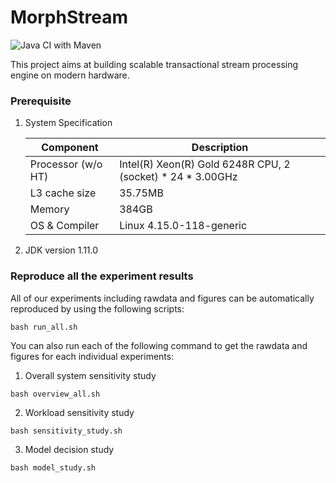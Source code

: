 # MorphStream

![Java CI with Maven](https://github.com/ShuhaoZhangTony/TStream/workflows/Java%20CI%20with%20Maven/badge.svg?branch=master)

This project aims at building scalable transactional stream processing engine on modern hardware.

### Prerequisite

1. System Specification

   | Component          | Description                                                |
   | ------------------ | ---------------------------------------------------------- |
   | Processor (w/o HT) | Intel(R) Xeon(R) Gold 6248R CPU, 2 (socket) * 24 * 3.00GHz |
   | L3 cache size      | 35.75MB                                                    |
   | Memory             | 384GB                                                      |
   | OS & Compiler      | Linux 4.15.0-118-generic                                   |

2. JDK version 1.11.0

### Reproduce all the experiment results

All of our experiments including rawdata and figures can be automatically reproduced by using the following scripts:

```shell
bash run_all.sh
```

You can also run each of the following command to get the rawdata and figures for each individual experiments:

1. Overall system sensitivity study

```shell
bash overview_all.sh
```

2. Workload sensitivity study

```shell
bash sensitivity_study.sh
```

3. Model decision study

```shell
bash model_study.sh
```
